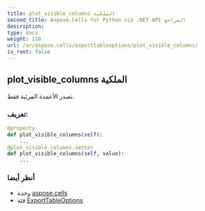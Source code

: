 ```yaml
---
title: plot_visible_columns الملكية
second_title: Aspose.Cells for Python via .NET API المراجع
description:
type: docs
weight: 110
url: /ar/aspose.cells/exporttableoptions/plot_visible_columns/
is_root: false
---
```

##  plot_visible_columns الملكية

تصدر الأعمدة المرئية فقط.
###  تعريف:
```python
@property
def plot_visible_columns(self):
    ...
@plot_visible_columns.setter
def plot_visible_columns(self, value):
    ...
```

###  أنظر أيضا
* وحدة [aspose.cells](../../)
* فئة [ExportTableOptions](/cells/python-net/ar/aspose.cells/exporttableoptions)
